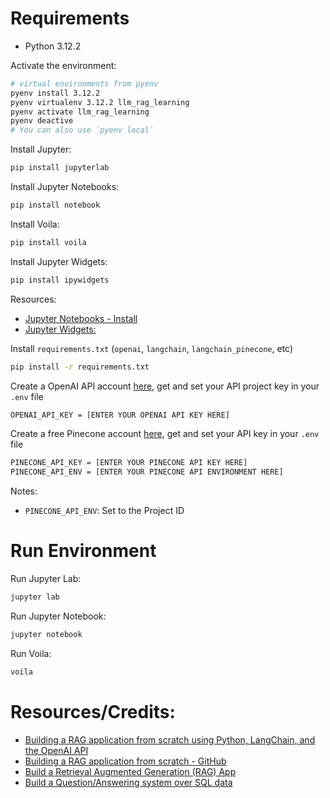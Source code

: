 # Requirements

- Python 3.12.2

Activate the environment:

```bash
# virtual environments from pyenv
pyenv install 3.12.2
pyenv virtualenv 3.12.2 llm_rag_learning
pyenv activate llm_rag_learning
pyenv deactive
# You can also use `pyenv local`
```

Install Jupyter:

```bash
pip install jupyterlab
```

Install Jupyter Notebooks:

```bash
pip install notebook
```

Install Voila:

```bash
pip install voila
```

Install Jupyter Widgets:

```bash
pip install ipywidgets
```

Resources:
- [Jupyter Notebooks - Install](https://jupyter.org/install)
- [Jupyter Widgets:](https://ipywidgets.readthedocs.io/en/stable/user_install.html)


Install `requirements.txt` (`openai`, `langchain`, `langchain_pinecone`, etc)
```bash
pip install -r requirements.txt
```

Create a OpenAI API account [here](https://platform.openai.com/login), get and set your API project key in your `.env` file

```bash
OPENAI_API_KEY = [ENTER YOUR OPENAI API KEY HERE]
```

Create a free Pinecone account [here](https://www.pinecone.io/), get and set your API key in your `.env` file

```bash
PINECONE_API_KEY = [ENTER YOUR PINECONE API KEY HERE]
PINECONE_API_ENV = [ENTER YOUR PINECONE API ENVIRONMENT HERE]
```

Notes:
- `PINECONE_API_ENV`: Set to the Project ID


# Run Environment

Run Jupyter Lab:

```bash
jupyter lab
```

Run Jupyter Notebook:

```bash
jupyter notebook
```

Run Voila:
```bash
voila
```

# Resources/Credits:

- [Building a RAG application from scratch using Python, LangChain, and the OpenAI API](https://www.youtube.com/watch?v=BrsocJb-fAo)
- [Building a RAG application from scratch - GitHub](https://github.com/svpino/youtube-rag)
- [Build a Retrieval Augmented Generation (RAG) App](https://python.langchain.com/v0.2/docs/tutorials/rag/)
- [Build a Question/Answering system over SQL data](https://python.langchain.com/v0.2/docs/tutorials/sql_qa/)

